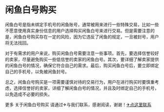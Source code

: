 # 闲鱼白号购买

闲鱼白号是指未绑定手机号的闲鱼账号，通常被用来进行一些特殊交易，比如一些不愿意使用真实身份信息的用户选择购买闲鱼白号来进行交易。但是需要注意的是，闲鱼白号购买存在一定的风险，因为它违反了闲鱼的规定，一旦被封号，用户将无法找回。

对于有需求的用户来说，购买闲鱼白号需要注意一些事项。首先，要选择信誉较好的卖家，尽量避免购买一些低信誉的卖家的闲鱼白号。其次，要详细了解卖家提供的闲鱼白号的情况，确保它符合自己的需求。最后，购买闲鱼白号后，要立即绑定自己的手机号，以免被闲鱼封号。

总之，闲鱼白号购买是一项需要谨慎对待的交易行为，用户在进行购买时要慎重考虑，选择信誉好的卖家，详细了解闲鱼白号的情况，并且及时绑定自己的手机号，以免造成不必要的损失。

更多 关于闲鱼白号购买 请通过✈与我们联系，感谢阅读，谢谢！[✈点这里联系](https://acc.k02.cc)